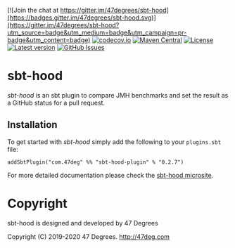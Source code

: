 [![Join the chat at https://gitter.im/47degrees/sbt-hood](https://badges.gitter.im/47degrees/sbt-hood.svg)](https://gitter.im/47degrees/sbt-hood?utm_source=badge&utm_medium=badge&utm_campaign=pr-badge&utm_content=badge) [![codecov.io](http://codecov.io/gh/47degrees/sbt-hood/branch/master/graph/badge.svg)](http://codecov.io/gh/47degrees/sbt-hood) [![Maven Central](https://img.shields.io/badge/maven%20central-0.2.6-green.svg)](https://oss.sonatype.org/#nexus-search;gav~com.47deg~sbt-hood*) [![License](https://img.shields.io/badge/license-Apache%202-blue.svg)](https://raw.githubusercontent.com/47degrees/sbt-hood/master/LICENSE) [![Latest version](https://img.shields.io/badge/sbt--hood-0.2.6-green.svg)](https://index.scala-lang.org/47degrees/sbt-hood) [![GitHub Issues](https://img.shields.io/github/issues/47degrees/sbt-hood.svg)](https://github.com/47degrees/sbt-hood/issues)

# sbt-hood

*sbt-hood* is an sbt plugin to compare JMH benchmarks and set the result as a GitHub status for a pull request.

## Installation

To get started with *sbt-hood* simply add the following to your `plugins.sbt` file:

```
addSbtPlugin("com.47deg" %% "sbt-hood-plugin" % "0.2.7")
```

For more detailed documentation please check the [sbt-hood microsite](https://47degrees.github.io/sbt-hood/).

# Copyright

sbt-hood is designed and developed by 47 Degrees

Copyright (C) 2019-2020 47 Degrees. <http://47deg.com>
